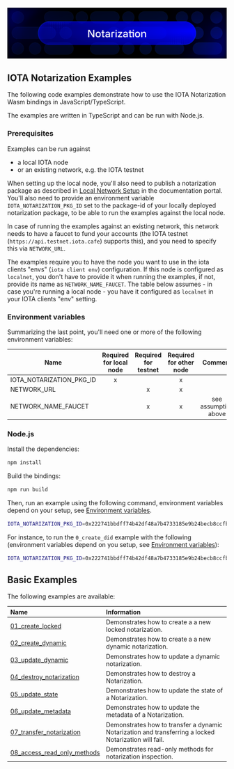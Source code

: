 ![banner](https://github.com/iotaledger/notarization/raw/HEAD/.github/notarization.svg)

## IOTA Notarization Examples

The following code examples demonstrate how to use the IOTA Notarization Wasm bindings in JavaScript/TypeScript.

The examples are written in TypeScript and can be run with Node.js.

### Prerequisites

Examples can be run against

- a local IOTA node
- or an existing network, e.g. the IOTA testnet

When setting up the local node, you'll also need to publish a notarization package as described in
[Local Network Setup](https://docs.iota.org/developer/iota-notarization/getting-started/local-network-setup) in the documentation portal.
You'll also need to provide an environment variable `IOTA_NOTARIZATION_PKG_ID` set to the package-id of your locally deployed
notarization package, to be able to run the examples against the local node.

In case of running the examples against an existing network, this network needs to have a faucet to fund your accounts (the IOTA testnet (`https://api.testnet.iota.cafe`) supports this), and you need to specify this via `NETWORK_URL`.

The examples require you to have the node you want to use in the iota clients "envs" (`iota client env`) configuration. If this node is configured as `localnet`, you don't have to provide it when running the examples, if not, provide its name as `NETWORK_NAME_FAUCET`. The table below assumes - in case you're running a local node - you have it configured as `localnet` in your IOTA clients "env" setting.

### Environment variables

Summarizing the last point, you'll need one or more of the following environment variables:

| Name                     | Required for local node | Required for testnet | Required for other node |       Comment        |
| ------------------------ | :---------------------: | :------------------: | :---------------------: | :------------------: |
| IOTA_NOTARIZATION_PKG_ID |            x            |                      |            x            |                      |
| NETWORK_URL              |                         |          x           |            x            |                      |
| NETWORK_NAME_FAUCET      |                         |          x           |            x            | see assumption above |

### Node.js

Install the dependencies:

```bash
npm install
```

Build the bindings:

```bash
npm run build
```

Then, run an example using the following command, environment variables depend on your setup, see [Environment variables](#environment-variables).

```bash
IOTA_NOTARIZATION_PKG_ID=0x222741bbdff74b42df48a7b4733185e9b24becb8ccfbafe8eac864ab4e4cc555 npm run example:node -- <example-name>
```

For instance, to run the `0_create_did` example with the following (environment variables depend on you setup, see [Environment variables](#environment-variables)):

```bash
IOTA_NOTARIZATION_PKG_ID=0x222741bbdff74b42df48a7b4733185e9b24becb8ccfbafe8eac864ab4e4cc555 npm run example:node -- 0_create_did
```

## Basic Examples

The following examples are available:

| Name                                                              | Information                                                                                           |
| :---------------------------------------------------------------- | :---------------------------------------------------------------------------------------------------- |
| [01_create_locked](src/01_create_locked.ts)                       | Demonstrates how to create a a new locked notarization.                                               |
| [02_create_dynamic](src/02_create_dynamic.ts)                     | Demonstrates how to create a a new dynamic notarization.                                              |
| [03_update_dynamic](src/03_update_dynamic.ts)                     | Demonstrates how to update a dynamic notarization.                                                    |
| [04_destroy_notarization](src/04_destroy_notarization.ts)         | Demonstrates how to destroy a Notarization.                                                           |
| [05_update_state](src/05_update_state.ts)                         | Demonstrates how to update the state of a Notarization.                                               |
| [06_update_metadata](src/06_update_metadata.ts)                   | Demonstrates how to update the metadata of a Notarization.                                            |
| [07_transfer_notarization](src/07_transfer_notarization.ts)       | Demonstrates how to transfer a dynamic Notarization and transferring a locked Notarization will fail. |
| [08_access_read_only_methods](src/08_access_read_only_methods.ts) | Demonstrates read-only methods for notarization inspection.                                           |

<!--

## Browser

While the examples should work in a browser environment, we do not provide browser examples yet.

-->
